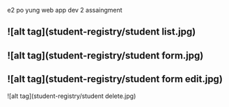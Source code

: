  e2 po yung web app dev 2 assaingment
 
 ![alt tag](student-registry/student list.jpg)
 -------------------------------------------------------------------------------------------
 ![alt tag](student-registry/student form.jpg)
 -------------------------------------------------------------------------------------------
 ![alt tag](student-registry/student form edit.jpg)
 -------------------------------------------------------------------------------------------
 ![alt tag](student-registry/student delete.jpg)
